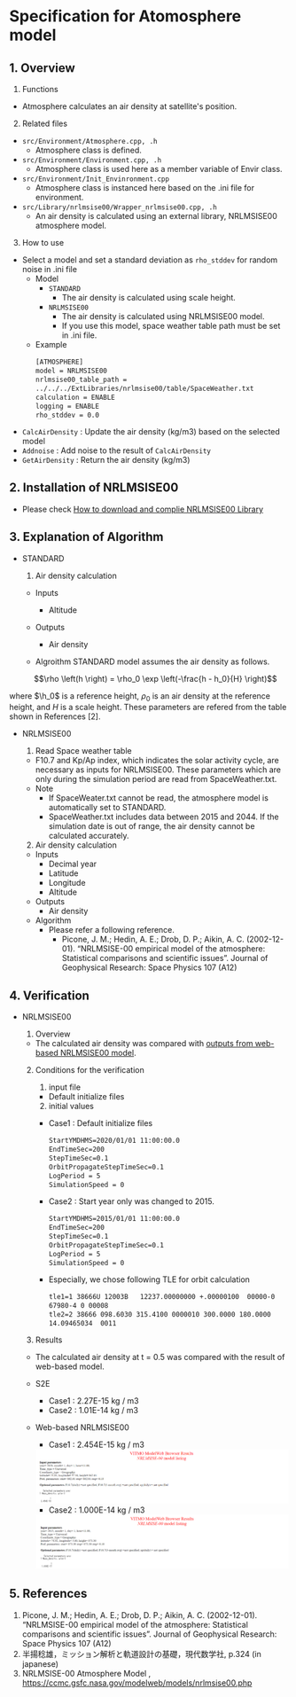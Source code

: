 # Specification for Atomosphere model

## 1.  Overview
1. Functions 
  + Atmosphere calculates an air density at satellite's position.

2. Related files
  + `src/Environment/Atmosphere.cpp, .h`
    + Atmosphere class is defined.
  + `src/Environment/Environment.cpp, .h`
    + Atmosphere class is used here as a member variable of Envir class.
  + `src/Environment/Init_Envinronment.cpp`
    + Atmosphere class is instanced here based on the .ini file for environment.
  + `src/Library/nrlmsise00/Wrapper_nrlmsise00.cpp, .h`
    + An air density is calculated using an external library, NRLMSISE00 atmosphere model.

3. How to use
  + Select a model and set a standard deviation as `rho_stddev` for random noise in .ini file
    + Model
      + `STANDARD`
        + The air density is calculated using scale height.
      + `NRLMSISE00`
        + The air density is calculated using NRLMSISE00 model.
        + If you use this model, space weather table path must be set in .ini file.
    + Example
      ```
      [ATMOSPHERE]
      model = NRLMSISE00
      nrlmsise00_table_path = ../../../ExtLibraries/nrlmsise00/table/SpaceWeather.txt
      calculation = ENABLE
      logging = ENABLE
      rho_stddev = 0.0
      ```
  + `CalcAirDensity` : Update the air density (kg/m3) based on the selected model
  + `Addnoise` : Add noise to the result of `CalcAirDensity`
  + `GetAirDensity` : Return the air density (kg/m3)

## 2. Installation of NRLMSISE00
+ Please check [How to download and complie NRLMSISE00 Library](./General/HowToDownloadNRLMSISE00.md)


## 3. Explanation of Algorithm
+ STANDARD
  1. Air density calculation
    + Inputs
      + Altitude
    + Outputs
      + Air density
    
    + Algroithm
STANDARD model assumes the air density as follows.
  
  ```math
  \rho \left(h \right) = \rho_0 \exp \left(-\frac{h - h_0}{H} \right)
  ```
where $`\h_0`$ is a reference height, $`\rho_0`$ is an air density at the reference height, and $`H`$ is a scale height. These parameters are refered from the table shown in References [2].

+ NRLMSISE00
  1. Read Space weather table
    + F10.7 and Kp/Ap index, which indicates the solar activity cycle, are necessary as inputs for NRLMSISE00. 
    These parameters which are only during the simulation period are read from SpaceWeather.txt.
    + Note
      + If SpaceWeater.txt cannot be read, the atmosphere model is automatically set to STANDARD.
      + SpaceWeather.txt includes data between 2015 and 2044. If the simulation date is out of range, the air density cannot be calculated accurately.


  2. Air density calculation
    + Inputs
      + Decimal year
      + Latitude
      + Longitude
      + Altitude
    + Outputs
      + Air density
    + Algorithm
      + Please refer a following reference.
        + Picone, J. M.; Hedin, A. E.; Drob, D. P.; Aikin, A. C. (2002-12-01). “NRLMSISE-00 empirical model of the atmosphere: Statistical comparisons and scientific issues”. Journal of Geophysical Research: Space Physics 107 (A12)


## 4. Verification
+ NRLMSISE00
  1. Overview
    + The calculated air density was compared with [outputs from web-based NRLMSISE00 model](https://ccmc.gsfc.nasa.gov/modelweb/models/nrlmsise00.php).
  
  2. Conditions for the verification
     1. input file 
      + Default initialize files
   
     2. initial values
   
      + Case1 : Default initialize files

        ```
        StartYMDHMS=2020/01/01 11:00:00.0
        EndTimeSec=200
        StepTimeSec=0.1
        OrbitPropagateStepTimeSec=0.1
        LogPeriod = 5
        SimulationSpeed = 0
        ```
      + Case2 : Start year only was changed to 2015.

        ```
        StartYMDHMS=2015/01/01 11:00:00.0
        EndTimeSec=200
        StepTimeSec=0.1
        OrbitPropagateStepTimeSec=0.1
        LogPeriod = 5
        SimulationSpeed = 0
        ```

      + Especially, we chose following TLE for orbit calculation
   
        ```
        tle1=1 38666U 12003B   12237.00000000 +.00000100  00000-0  67980-4 0 00008
        tle2=2 38666 098.6030 315.4100 0000010 300.0000 180.0000 14.09465034  0011
        ```
  
  3. Results
    + The calculated air density at t = 0.5 was compared with the result of web-based model.
    + S2E
      + Case1 : 2.27E-15 kg / m3
      + Case2 : 1.01E-14 kg / m3
    + Web-based NRLMSISE00
      + Case1 : 2.454E-15 kg / m3 
      <img src="./figs/Result_NRLMSISE00_Web_2020.png"/>
      
      + Case2 : 1.000E-14 kg / m3 
      <img src="./figs/Result_NRLMSISE00_Web_2015.png"/>


## 5. References
1. Picone, J. M.; Hedin, A. E.; Drob, D. P.; Aikin, A. C. (2002-12-01). “NRLMSISE-00 empirical model of the atmosphere: Statistical comparisons and scientific issues”. Journal of Geophysical Research: Space Physics 107 (A12)
2. 半揚稔雄，ミッション解析と軌道設計の基礎，現代数学社, p.324 (in japanese)
3. NRLMSISE-00 Atmosphere Model
, https://ccmc.gsfc.nasa.gov/modelweb/models/nrlmsise00.php
